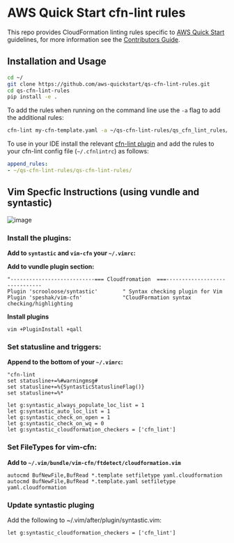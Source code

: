 # AWS Quick Start cfn-lint rules

This repo provides CloudFormation linting rules specific to [AWS Quick Start](https://aws.amazon.com/quickstart/) 
guidelines, for more information see the [Contributors Guide](https://aws-quickstart.github.io).

## Installation and Usage

```bash
cd ~/
git clone https://github.com/aws-quickstart/qs-cfn-lint-rules.git
cd qs-cfn-lint-rules
pip install -e .
```

To add the rules when running on the command line use the `-a` flag to add the additional rules:

```bash
cfn-lint my-cfn-template.yaml -a ~/qs-cfn-lint-rules/qs_cfn_lint_rules/
```

To use in your IDE install the relevant 
[cfn-lint plugin](https://github.com/aws-cloudformation/cfn-python-lint#editor-plugins) and add the rules to your 
cfn-lint config file (`~/.cfnlintrc`) as follows:

```yaml
append_rules:
- ~/qs-cfn-lint-rules/qs-cfn-lint-rules/
```

## Vim Specfic Instructions (using vundle and syntastic)
![image](https://user-images.githubusercontent.com/5912128/55508631-22366880-560f-11e9-867f-baa516712f63.png)
### Install the plugins:
**Add to `syntastic` and `vim-cfn` your `~/.vimrc`:**

__Add to vundle plugin section:__

```
"---------------------------=== Cloudfromation  ===------------------------------
Plugin 'scrooloose/syntastic'        " Syntax checking plugin for Vim
Plugin 'speshak/vim-cfn'             "CloudFormation syntax checking/highlighting
```

**Install plugins**

`vim +PluginInstall +qall`

### Set statusline and triggers:

**Append to the bottom of your `~/.vimrc`:**
```
"cfn-lint
set statusline+=%#warningmsg#
set statusline+=%{SyntasticStatuslineFlag()}
set statusline+=%*

let g:syntastic_always_populate_loc_list = 1
let g:syntastic_auto_loc_list = 1
let g:syntastic_check_on_open = 1
let g:syntastic_check_on_wq = 0
let g:syntastic_cloudformation_checkers = ['cfn_lint']
```

### Set FileTypes for vim-cfn:

**Add to  `~/.vim/bundle/vim-cfn/ftdetect/cloudformation.vim`**
``` 
autocmd BufNewFile,BufRead *.template setfiletype yaml.cloudformation
autocmd BufNewFile,BufRead *.template.yaml setfiletype yaml.cloudformation
```
### Update syntastic pluging
Add the following to ~/.vim/after/plugin/syntastic.vim:

`let g:syntastic_cloudformation_checkers = ['cfn_lint']`
